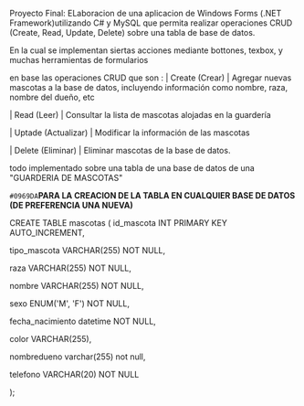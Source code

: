 Proyecto Final: ELaboracion de una aplicacion de Windows Forms (.NET Framework)utilizando C# y MySQL que permita realizar
operaciones CRUD (Create, Read, Update, Delete) sobre una tabla de base de datos. 

En la cual se implementan siertas acciones mediante bottones, texbox, y muchas herramientas de formularios

en base las operaciones CRUD que son :
| Create (Crear) | Agregar nuevas mascotas a la base de datos, incluyendo información como nombre, raza, nombre del dueño, etc

| Read (Leer) | Consultar la lista de mascotas alojadas en la guardería

| Uptade (Actualizar) | Modificar la información de las mascotas

| Delete (Eliminar) | Eliminar mascotas de la base de datos.

todo implementado sobre una tabla de una base de datos de una "GUARDERIA DE MASCOTAS"


`#0969DA`**PARA LA CREACION DE LA TABLA EN CUALQUIER BASE DE DATOS (DE PREFERENCIA UNA NUEVA)**

CREATE TABLE mascotas (
  id_mascota INT PRIMARY KEY AUTO_INCREMENT,
  
  tipo_mascota VARCHAR(255) NOT NULL,
  
  raza VARCHAR(255) NOT NULL,
  
  nombre VARCHAR(255) NOT NULL,
  
  sexo ENUM('M', 'F') NOT NULL,
  
  fecha_nacimiento datetime NOT NULL,

  color VARCHAR(255),
  
  nombredueno varchar(255) not null,
  
   telefono VARCHAR(20) NOT NULL

);
